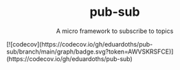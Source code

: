 <div align="center">
  <h1>pub-sub</h1>
  <p>A micro framework to subscribe to topics</p>
</div>
[![codecov](https://codecov.io/gh/eduardoths/pub-sub/branch/main/graph/badge.svg?token=AWVSKRSFCE)](https://codecov.io/gh/eduardoths/pub-sub)
